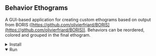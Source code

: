 ## Behavior Ethograms
A GUI-based application for creating custom ethograms based on output from BORIS ([https://github.com/olivierfriard/BORIS](https://github.com/olivierfriard/BORIS)). Behaviors can be reordered, colored and grouped in the final ethogram.
<details>
<summary>Install</summary>
<br>

```
git clone https://github.com/abdelrahman-0/Behavior-Ethograms.git
cd Behavior-Ethograms
conda env create -f enivornment.yml
```
</details>

<details open>
<summary>Run</summary>

</details>
